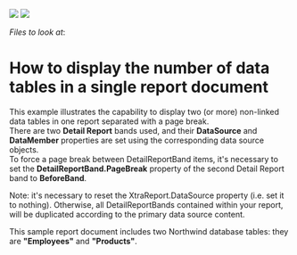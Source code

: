 <!-- default badges list -->
[![](https://img.shields.io/badge/Open_in_DevExpress_Support_Center-FF7200?style=flat-square&logo=DevExpress&logoColor=white)](https://supportcenter.devexpress.com/ticket/details/E835)
[![](https://img.shields.io/badge/📖_How_to_use_DevExpress_Examples-e9f6fc?style=flat-square)](https://docs.devexpress.com/GeneralInformation/403183)
<!-- default badges end -->
<!-- default file list -->
*Files to look at*:

<!-- default file list end -->
# How to display the number of data tables in a single report document


<p>This example illustrates the capability to display two (or more) non-linked data tables in one report separated with a page break.<br />
There are two <strong>Detail Report</strong> bands used, and their <strong>DataSource</strong> and <strong>DataMember</strong> properties are set using the corresponding data source objects.<br />
To force a page break between DetailReportBand items, it's necessary to set the <strong>DetailReportBand.PageBreak</strong> property of the second Detail Report band to <strong>BeforeBand</strong>.</p><p>Note: it's necessary to reset the XtraReport.DataSource property (i.e. set it to nothing). Otherwise, all DetailReportBands contained within your report, will be duplicated according to the primary data source content.</p><p>This sample report document includes two Northwind database tables: they are <strong>"Employees"</strong> and <strong>"Products"</strong>.</p>

<br/>


